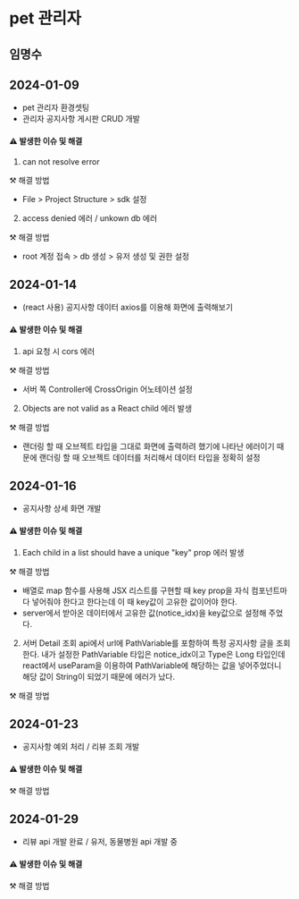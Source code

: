 # pet 관리자

##  임명수
## 2024-01-09

- pet 관리자 환경셋팅
- 관리자 공지사항 게시판 CRUD 개발
  
#### ⚠️ 발생한 이슈 및 해결

1. can not resolve error

⚒️ 해결 방법  

- File > Project Structure > sdk 설정

2. access denied 에러 / unkown db 에러

⚒️ 해결 방법

- root 계정 접속 > db 생성 > 유저 생성 및 권한 설정

## 2024-01-14

- (react 사용) 공지사항 데이터 axios를 이용해 화면에 출력해보기
  
#### ⚠️ 발생한 이슈 및 해결

1. api 요청 시 cors 에러

⚒️ 해결 방법  

- 서버 쪽 Controller에 CrossOrigin 어노테이션 설정 

2. Objects are not valid as a React child 에러 발생

⚒️ 해결 방법

- 랜더링 할 때 오브젝트 타입을 그대로 화면에 출력하려 했기에 나타난 에러이기 때문에 랜더링 할 때 오브젝트 데이터를 처리해서 데이터 타입을 정확히 설정


## 2024-01-16

- 공지사항 상세 화면 개발
  
#### ⚠️ 발생한 이슈 및 해결

1. Each child in a list should have a unique "key" prop 에러 발생

⚒️ 해결 방법  

- 배열로 map 함수를 사용해 JSX 리스트를 구현할 때 key prop을 자식 컴포넌트마다 넣어줘야 한다고 한다는데 이 때 key값이 고유한 값이어야 한다.
- server에서 받아온 데이터에서 고유한 값(notice_idx)을 key값으로 설정해 주었다. 

  
2. 서버 Detail 조회 api에서 url에 PathVariable를 포함하여 특정 공지사항 글을 조회한다. 내가 설정한 PathVariable 타입은 notice_idx이고 Type은 Long 타입인데 react에서 useParam을 이용하여 PathVariable에 해당하는 값을 넣어주었더니 해당 값이 String이 되었기 때문에 에러가 났다.

⚒️ 해결 방법


## 2024-01-23

- 공지사항 예외 처리 / 리뷰 조회 개발 
  
#### ⚠️ 발생한 이슈 및 해결

⚒️ 해결 방법  

   
## 2024-01-29

- 리뷰 api 개발 완료 / 유저, 동물병원 api 개발 중
  
#### ⚠️ 발생한 이슈 및 해결

⚒️ 해결 방법  
